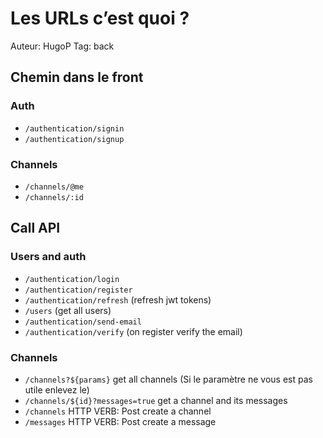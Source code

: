 # Les URLs c’est quoi ?

Auteur: HugoP 
Tag: back

## Chemin dans le front

### Auth

- `/authentication/signin`
- `/authentication/signup`

### Channels

- `/channels/@me`
- `/channels/:id`

## Call API

### Users and auth

- `/authentication/login`
- `/authentication/register`
- `/authentication/refresh` (refresh jwt tokens)
- `/users` (get all users)
- `/authentication/send-email`
- `/authentication/verify` (on register verify the email)

### Channels

- `/channels?${params}` get all channels (Si le paramètre ne vous est pas utile enlevez le)
- `/channels/${id}?messages=true` get a channel and its messages
- `/channels` HTTP VERB: Post create a channel
- `/messages` HTTP VERB: Post create a message